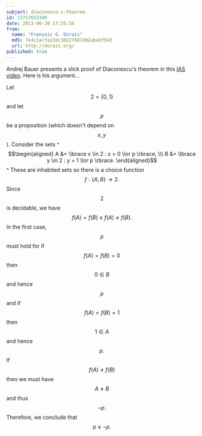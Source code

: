 ```yaml
---
subject: diaconescu-s-theorem
id: 13717653340
date: 2013-06-20 17:55:34
from:
  name: "François G. Dorais"
  md5: 7e4c1acfa13dc30227687d82abebf543
  url: http://dorais.org/
published: true
---
```

Andrej Bauer presents a slick proof of Diaconescu's theorem in this [IAS video](http://video.ias.edu/stream&ref=3195). Here is his argument... 

Let $$2 = \lbrace0,1\rbrace$$ and let $$p$$ be a proposition (which doesn't depend on $$x,y$$). Consider the sets 
^
$$\begin{aligned} A &= \lbrace x \in 2 : x = 0 \lor p \rbrace, \\\ B &= \lbrace y \in 2 : y = 1 \lor p \rbrace. \end{aligned}$$
^
 These are inhabited sets so there is a choice function $$f:\lbrace A,B \rbrace \to 2.$$ Since $$2$$ is decidable, we have $$f(A) = f(B) \lor f(A) \neq f(B).$$ In the first case, $$p$$ must hold for if $$f(A) = f(B) = 0$$ then $$0 \in B$$ and hence $$p$$ and if $$f(A) = f(B) = 1$$ then $$1 \in A$$ and hence $$p.$$ If $$f(A) \neq f(B)$$ then we must have $$A \neq B$$ and thus $$\lnot p.$$ Therefore, we conclude that $$p \lor \lnot p.$$
